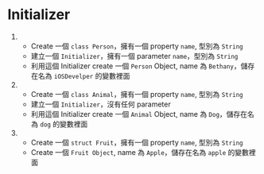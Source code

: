 # Initializer

1. 
    * Create 一個 `class Person`，擁有一個 property `name`, 型別為 `String`
    * 建立一個 `Initializer`，擁有一個 parameter `name`，型別為 `String`
    * 利用這個 Initializer create 一個 `Person` Object, name 為 `Bethany`，儲存在名為 `iOSDevelper` 的變數裡面

2. 
    * Create 一個 `class Animal`，擁有一個 property `name`, 型別為 `String`
    * 建立一個 `Initializer`，沒有任何 parameter
    * 利用這個 Initializer create 一個 `Animal` Object, name 為 `Dog`，儲存在名為 `dog` 的變數裡面

3. 
    * Create 一個 `struct Fruit`，擁有一個 property `name`, 型別為 `String`
    * Create 一個 `Fruit Object`, name 為 `Apple`，儲存在名為 `apple` 的變數裡面